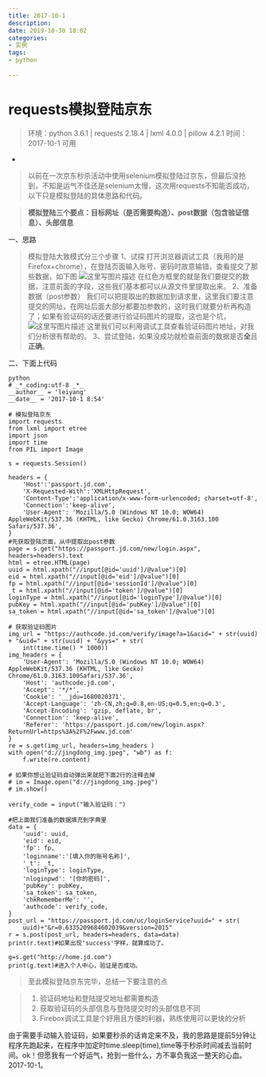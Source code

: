 ```yaml
---
title: 2017-10-1  
description:  
date: 2019-10-30 18:02  
categories:
- 实例   
tags:  
- python  
 
---
```

requests模拟登陆京东
==
>环境：python 3.6.1 | requests 2.18.4  |  lxml 4.0.0 | pillow 4.2.1
>时间：2017-10-1 可用

-

>以前在一次京东秒杀活动中使用selenium模拟登陆过京东，但最后没抢到，不知是运气不佳还是selenium太慢，这次用requests不知能否成功，以下只是模拟登陆的具体思路和代码。



>**模拟登陆三个要点：目标网址（是否需要构造）、post数据（包含验证信息）、头部信息**

一、思路
>模拟登陆大致模式分三个步骤
>1、试探
>打开浏览器调试工具（我用的是Firefox+chrome），在登陆页面输入账号、密码时故意输错，查看提交了那些数据，如下图
>![这里写图片描述](https://imgconvert.csdnimg.cn/aHR0cDovL2ltZy5ibG9nLmNzZG4ubmV0LzIwMTcxMDAxMjMxMTExMzAx?x-oss-process=image/format,png)
>在红色方框里的就是我们要提交的数据，注意前面的字段，这些我们基本都可以从源文件里提取出来。
>2、准备数据（post参数）
>我们可以把提取出的数据加到请求里，这里我们要注意提交的网址，在网址后面大部分都要加参数的，这时我们就要分析再构造了；如果有验证码的话还要进行验证码图片的提取，这也是个坑，
>![这里写图片描述](https://imgconvert.csdnimg.cn/aHR0cDovL2ltZy5ibG9nLmNzZG4ubmV0LzIwMTcxMDAxMjMyNzE5NzIx?x-oss-process=image/format,png)
>这里我们可以利用调试工具查看验证码图片地址，对我们分析很有帮助的。
>3、尝试登陆，如果没成功就检查前面的数据是否**全**且**正确**。

二、下面上代码

```
python
# _*_coding:utf-8 _*_
__author__ = 'leiyang'
__date__ = '2017-10-1 8:54'

# 模拟登陆京东
import requests
from lxml import etree
import json
import time
from PIL import Image

s = requests.Session()

headers = {
    'Host':'passport.jd.com',
    'X-Requested-With':'XMLHttpRequest',
    'Content-Type':'application/x-www-form-urlencoded; charset=utf-8',
    'Connection':'keep-alive',
    'User-Agent': 'Mozilla/5.0 (Windows NT 10.0; WOW64) AppleWebKit/537.36 (KHTML, like Gecko) Chrome/61.0.3163.100 Safari/537.36',
}
#先获取登陆页面，从中提取出post参数
page = s.get("https://passport.jd.com/new/login.aspx", headers=headers).text
html = etree.HTML(page)
uuid = html.xpath("//input[@id='uuid']/@value")[0]
eid = html.xpath("//input[@id='eid']/@value")[0]
fp = html.xpath("//input[@id='sessionId']/@value")[0]
_t = html.xpath("//input[@id='token']/@value")[0]
loginType = html.xpath("//input[@id='loginType']/@value")[0]
pubKey = html.xpath("//input[@id='pubKey']/@value")[0]
sa_token = html.xpath("//input[@id='sa_token']/@value")[0]

# 获取验证码图片
img_url = "https://authcode.jd.com/verify/image?a=1&acid=" + str(uuid) + "&uid=" + str(uuid) + "&yys=" + str(
    int(time.time() * 1000))
img_headers = {
    'User-Agent': 'Mozilla/5.0 (Windows NT 10.0; WOW64) AppleWebKit/537.36 (KHTML, like Gecko) Chrome/61.0.3163.100Safari/537.36',
    'Host': 'authcode.jd.com',
    'Accept': '*/*',
    'Cookie': '__jdu=1680020371',
    'Accept-Language': 'zh-CN,zh;q=0.8,en-US;q=0.5,en;q=0.3',
    'Accept-Encoding': 'gzip, deflate, br',
    'Connection': 'keep-alive',
    'Referer': 'https://passport.jd.com/new/login.aspx?ReturnUrl=https%3A%2F%2Fwww.jd.com'
}
re = s.get(img_url, headers=img_headers )
with open("d://jingdong_img.jpeg", "wb") as f:
    f.write(re.content)
    
# 如果你想让验证码自动弹出来就把下面2行的注释去掉
# im = Image.open("d://jingdong_img.jpeg")
# im.show()

verify_code = input("输入验证码：")

#把上面我们准备的数据填充到字典里
data = {
    'uuid': uuid,
    'eid': eid,
    'fp': fp,
    'loginname':'[填入你的账号名称]',
    '_t': _t,
    'loginType': loginType,
    'nloginpwd': '[你的密码]',
    'pubKey': pubKey,
    'sa_token': sa_token,
    'chkRememberMe': '',
    'authcode': verify_code,
}
post_url = "https://passport.jd.com/uc/loginService?uuid=" + str(
    uuid)+"&r=0.6335209684602039&version=2015"
r = s.post(post_url, headers=headers, data=data)
print(r.text)#如果出现'success'字样，就算成功了。

g=s.get("http://home.jd.com")
print(g.text)#进入个人中心，验证是否成功。

```
>至此模拟登陆京东完毕，总结一下要注意的点

 >1. 验证码地址和登陆提交地址都需要构造
> 2. 获取验证码的头部信息与登陆提交时的头部信息不同
> 3. Firebox调试工具是个好用且方便的利器，熟练使用可以更快的分析

由于需要手动输入验证码，如果要秒杀的话肯定来不及，我的思路是提前5分钟让程序先跑起来，在程序中加定时time.sleep(time),time等于秒杀时间减去当前时间。ok！但愿我有一个好运气，抢到一些什么，方不辜负我这一整天的心血。2017-10-1。